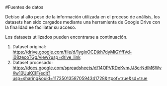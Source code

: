 #Fuentes de datos

Debiso al alto peso de la información utilizada en el proceso de análisis, los datasets han sido cargados mediante una herramienta de Google Drive con la finalidad ee faciliatar su acceso.

Los datasets utilizados pueden encontrarse a continuación.

1. Dataset original: https://drive.google.com/file/d/1ygIxOCDjkh7dyMiGYffVd-i08zecoTGg/view?usp=drive_link
2. Dataset procesado: https://docs.google.com/spreadsheets/d/14OPVRDeKvmJJ8crNdlM6WvKw10UuKCIF/edit?usp=sharing&ouid=117350135870594341728&rtpof=true&sd=true
